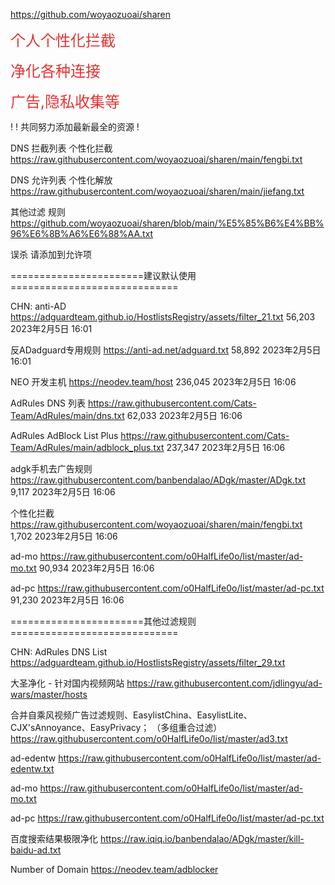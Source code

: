 https://github.com/woyaozuoai/sharen
<p>
	<span style="font-size:24px;color:#E53333;">个人个性化拦截</span>
</p>

<p>
	<span style="font-size:24px;color:#E53333;">净化各种连接</span>
</p>
	<span style="font-size:24px;color:#E53333;">广告,隐私收集等</span>
</p>
! 
! 共同努力添加最新最全的资源
! 

DNS 拦截列表
个性化拦截 https://raw.githubusercontent.com/woyaozuoai/sharen/main/fengbi.txt


DNS 允许列表
个性化解放 https://raw.githubusercontent.com/woyaozuoai/sharen/main/jiefang.txt

其他过滤 规则
https://github.com/woyaozuoai/sharen/blob/main/%E5%85%B6%E4%BB%96%E6%8B%A6%E6%88%AA.txt


误杀 请添加到允许项

=======================建议默认使用=============================

CHN: anti-AD
https://adguardteam.github.io/HostlistsRegistry/assets/filter_21.txt
56,203
2023年2月5日 16:01

反ADadguard专用规则
https://anti-ad.net/adguard.txt
58,892
2023年2月5日 16:01

NEO 开发主机
https://neodev.team/host
236,045
2023年2月5日 16:06

AdRules DNS 列表
https://raw.githubusercontent.com/Cats-Team/AdRules/main/dns.txt
62,033
2023年2月5日 16:06

AdRules AdBlock List Plus
https://raw.githubusercontent.com/Cats-Team/AdRules/main/adblock_plus.txt
237,347
2023年2月5日 16:06

adgk手机去广告规则
https://raw.githubusercontent.com/banbendalao/ADgk/master/ADgk.txt
9,117
2023年2月5日 16:06

个性化拦截
https://raw.githubusercontent.com/woyaozuoai/sharen/main/fengbi.txt
1,702
2023年2月5日 16:06

ad-mo
https://raw.githubusercontent.com/o0HalfLife0o/list/master/ad-mo.txt
90,934
2023年2月5日 16:06

ad-pc
https://raw.githubusercontent.com/o0HalfLife0o/list/master/ad-pc.txt
91,230
2023年2月5日 16:06



=======================其他过滤规则=============================


CHN: AdRules DNS List
https://adguardteam.github.io/HostlistsRegistry/assets/filter_29.txt



大圣净化 - 针对国内视频网站
https://raw.githubusercontent.com/jdlingyu/ad-wars/master/hosts

合并自乘风视频广告过滤规则、EasylistChina、EasylistLite、CJX'sAnnoyance、EasyPrivacy；
（多组重合过滤）
https://raw.githubusercontent.com/o0HalfLife0o/list/master/ad3.txt

ad-edentw
https://raw.githubusercontent.com/o0HalfLife0o/list/master/ad-edentw.txt

ad-mo
https://raw.githubusercontent.com/o0HalfLife0o/list/master/ad-mo.txt

ad-pc
https://raw.githubusercontent.com/o0HalfLife0o/list/master/ad-pc.txt


百度搜索结果极限净化
https://raw.iqiq.io/banbendalao/ADgk/master/kill-baidu-ad.txt

Number of Domain
https://neodev.team/adblocker